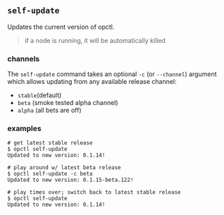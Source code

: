 ## `self-update`

Updates the current version of opctl.

> if a node is running, it will be automatically killed

### channels

The `self-update` command takes an optional `-c` (or `--channel`)
argument which allows updating from any available release channel:

- `stable`(default)
- `beta` (smoke tested alpha channel)
- `alpha` (all bets are off)

### examples

```shell
# get latest stable release
$ opctl self-update
Updated to new version: 0.1.14!

# play around w/ latest beta release
$ opctl self-update -c beta
Updated to new version: 0.1.15-beta.122!

# play times over; switch back to latest stable release
$ opctl self-update
Updated to new version: 0.1.14!
```
